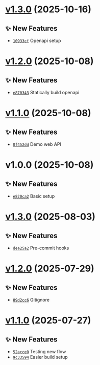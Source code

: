 # [v1.3.0](https://github.com/fredrkl/openAPI-demo/compare/v1.2.0...v1.3.0) (2025-10-16)

## ✨ New Features
- [`10933cf`](https://github.com/fredrkl/openAPI-demo/commit/10933cf)  Openapi setup

# [v1.2.0](https://github.com/fredrkl/openAPI-demo/compare/v1.1.0...v1.2.0) (2025-10-08)

## ✨ New Features
- [`e870343`](https://github.com/fredrkl/openAPI-demo/commit/e870343)  Statically build openapi

# [v1.1.0](https://github.com/fredrkl/openAPI-demo/compare/v1.0.0...v1.1.0) (2025-10-08)

## ✨ New Features
- [`0f452dd`](https://github.com/fredrkl/openAPI-demo/commit/0f452dd)  Demo web API

# v1.0.0 (2025-10-08)

## ✨ New Features
- [`e820ca2`](https://github.com/fredrkl/openAPI-demo/commit/e820ca2)  Basic setup

# [v1.3.0](https://github.com/fredrkl/template-base/compare/v1.2.0...v1.3.0) (2025-08-03)

## ✨ New Features
- [`dea25a2`](https://github.com/fredrkl/template-base/commit/dea25a2)  Pre-commit hooks

# [v1.2.0](https://github.com/fredrkl/template-base/compare/v1.1.0...v1.2.0) (2025-07-29)

## ✨ New Features
- [`89d2cc6`](https://github.com/fredrkl/template-base/commit/89d2cc6)  Gitignore

# [v1.1.0](https://github.com/fredrkl/template-base/compare/v1.0.0...v1.1.0) (2025-07-27)

## ✨ New Features
- [`52acce0`](https://github.com/fredrkl/template-base/commit/52acce0)  Testing new flow 
- [`9c33594`](https://github.com/fredrkl/template-base/commit/9c33594)  Easier build setup
